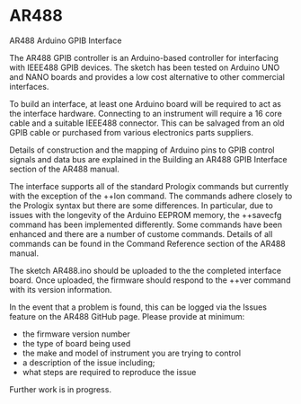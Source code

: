 # AR488
AR488 Arduino GPIB Interface

The AR488 GPIB controller is an Arduino-based controller for interfacing with IEEE488 GPIB devices. The sketch has been tested on Arduino UNO and NANO boards and provides a low cost alternative to other commercial interfaces.

To build an interface, at least one Arduino board will be required to act as the interface hardware. Connecting to an instrument will require a 16 core cable and a suitable IEEE488 connector. This can be salvaged from an old GPIB cable or purchased from various electronics parts suppliers.

Details of construction and the mapping of Arduino pins to GPIB control signals and data bus are explained in the Building an AR488 GPIB Interface section of the AR488 manual.
 
The interface supports all of the standard Prologix commands but currently with the exception of the ++lon command. The commands adhere closely to the Prologix syntax but there are some differences. In particular, due to issues with the longevity of the Arduino EEPROM memory, the ++savecfg command has been implemented differently. Some commands have been enhanced and there are a number of custome commands. Details of all commands can be found in the Command Reference section of the AR488 manual.

The sketch AR488.ino should be uploaded to the the completed interface board. Once uploaded, the firmware should respond to the ++ver command with its version information.

In the event that a problem is found, this can be logged via the Issues feature on the AR488 GitHub page. Please provide at minimum:

- the firmware version number
- the type of board being used
- the make and model of instrument you are trying to control
- a description of the issue including;
- what steps are required to reproduce the issue

Further work is in progress.

